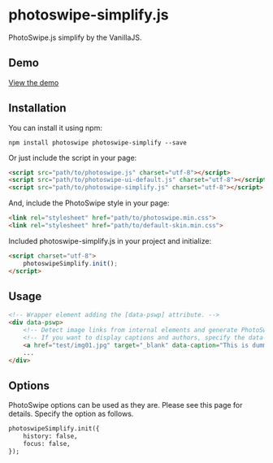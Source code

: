 # photoswipe-simplify.js

PhotoSwipe.js simplify by the VanillaJS.


## Demo
[View the demo](http://min30327.github.io/photoswipe-simplify/)

## Installation

You can install it using npm:

```
npm install photoswipe photoswipe-simplify --save
```

Or just include the script in your page:

```html
<script src="path/to/photoswipe.js" charset="utf-8"></script>
<script src="path/to/photoswipe-ui-default.js" charset="utf-8"></script>
<script src="path/to/photoswipe-simplify.js" charset="utf-8"></script>
```

And, include the PhotoSwipe style in your page:

```html
<link rel="stylesheet" href="path/to/photoswipe.min.css">
<link rel="stylesheet" href="path/to/default-skin.min.css">
```

Included photoswipe-simplify.js in your project and initialize:

```html
<script charset="utf-8">
    photoswipeSimplify.init();
</script>
```


## Usage

```html
<!-- Wrapper element adding the [data-pswp] attribute. -->
<div data-pswp>
    <!-- Detect image links from internal elements and generate PhotoSwipe objects. -->
    <!-- If you want to display captions and authors, specify the data-caption and data-author attributes. -->
    <a href="test/img01.jpg" target="_blank" data-caption="This is dummy caption. It has been placed here solely to demonstrate the look and feel of finished, typeset text." data-author="Photo by pixabay.com"><img src="test/img01-thumb.jpg" alt=""></a>
    ...
</div>
```

## Options

PhotoSwipe options can be used as they are.
Please see this page for details.
Specify the option as follows.

```html
photoswipeSimplify.init({
    history: false,
    focus: false,
});
```
